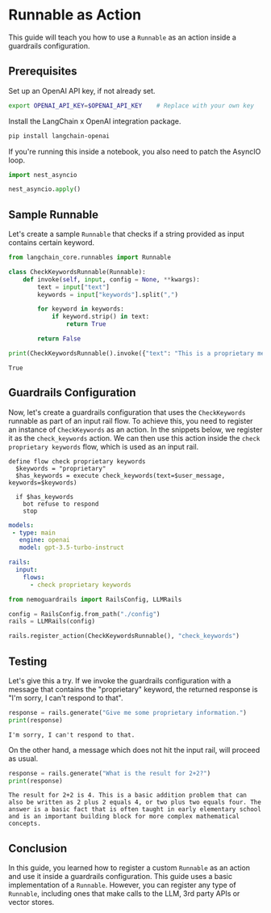# Runnable as Action

This guide will teach you how to use a `Runnable` as an action inside a guardrails configuration.

## Prerequisites

Set up an OpenAI API key, if not already set.

```bash
export OPENAI_API_KEY=$OPENAI_API_KEY    # Replace with your own key
```

Install the LangChain x OpenAI integration package.

```bash
pip install langchain-openai
```

If you're running this inside a notebook, you also need to patch the AsyncIO loop.

```python
import nest_asyncio

nest_asyncio.apply()
```

## Sample Runnable

Let's create a sample `Runnable` that checks if a string provided as input contains certain keyword.

```python
from langchain_core.runnables import Runnable

class CheckKeywordsRunnable(Runnable):
    def invoke(self, input, config = None, **kwargs):
        text = input["text"]
        keywords = input["keywords"].split(",")

        for keyword in keywords:
            if keyword.strip() in text:
                return True

        return False

print(CheckKeywordsRunnable().invoke({"text": "This is a proprietary message", "keywords": "proprietary"}))
```

```
True
```

## Guardrails Configuration

Now, let's create a guardrails configuration that uses the `CheckKeywords` runnable as part of an input rail flow. To achieve this, you need to register an instance of `CheckKeywords` as an action. In the snippets below, we register it as the `check_keywords` action. We can then use this action inside the `check proprietary keywords` flow, which is used as an input rail.

```colang
define flow check proprietary keywords
  $keywords = "proprietary"
  $has_keywords = execute check_keywords(text=$user_message, keywords=$keywords)

  if $has_keywords
    bot refuse to respond
    stop
```

```yaml
models:
 - type: main
   engine: openai
   model: gpt-3.5-turbo-instruct

rails:
  input:
    flows:
      - check proprietary keywords
```

```python
from nemoguardrails import RailsConfig, LLMRails

config = RailsConfig.from_path("./config")
rails = LLMRails(config)

rails.register_action(CheckKeywordsRunnable(), "check_keywords")
```

## Testing

Let's give this a try. If we invoke the guardrails configuration with a message that contains the "proprietary" keyword, the returned response is "I'm sorry, I can't respond to that".

```python
response = rails.generate("Give me some proprietary information.")
print(response)
```

```
I'm sorry, I can't respond to that.
```

On the other hand, a message which does not hit the input rail, will proceed as usual.

```python
response = rails.generate("What is the result for 2+2?")
print(response)
```

```
The result for 2+2 is 4. This is a basic addition problem that can also be written as 2 plus 2 equals 4, or two plus two equals four. The answer is a basic fact that is often taught in early elementary school and is an important building block for more complex mathematical concepts.
```

## Conclusion

In this guide, you learned how to register a custom `Runnable` as an action and use it inside a guardrails configuration. This guide uses a basic implementation of a `Runnable`. However, you can register any type of `Runnable`, including ones that make calls to the LLM, 3rd party APIs or vector stores.
